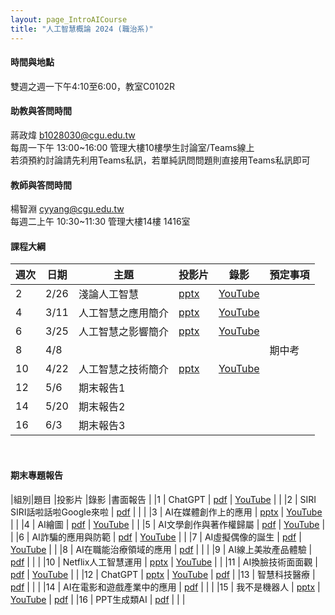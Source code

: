 ```yaml
---
layout: page_IntroAICourse
title: "人工智慧概論 2024 (職治系)"
---
```


<!---
開課序號 60718
學生人數 64人
-->

#### 時間與地點
雙週之週一下午4:10至6:00，教室C0102R<br/>

#### 助教與答問時間
蔣政煒 b1028030@cgu.edu.tw<br/>
每周一下午 13:00~16:00 管理大樓10樓學生討論室/Teams線上<br/>
若須預約討論請先利用Teams私訊，若單純訊問問題則直接用Teams私訊即可<br/>

#### 教師與答問時間
楊智淵 cyyang@cgu.edu.tw <br/>
每週二上午 10:30~11:30 管理大樓14樓 1416室<br/>

#### 課程大綱

|週次|日期         |主題                  |投影片 |錄影     | 預定事項                      |
|--- |---         |---                   |---   |---      |---                           |
|2   |2/26        | 淺論人工智慧          | [pptx](https://www.dropbox.com/scl/fi/2eo25xqvv5m7bk69ogczb/01.pptx?rlkey=8bwm0gdo9alhl0k3b27w9eqhf&dl=0)     | [YouTube](https://youtu.be/rWbkH7hSyiM)        |                              |
|4   |3/11        | 人工智慧之應用簡介    | [pptx](https://www.dropbox.com/scl/fi/gj3jf3xa85q16mo2guzo1/02.pptx?rlkey=au486mdumyf63pkpwu8n005y3&dl=0)     | [YouTube](https://youtu.be/jSqUZUysp30)        |                              |
|6   |3/25        | 人工智慧之影響簡介    | [pptx](https://www.dropbox.com/scl/fi/k0wv1p9q9mfr1ryiyyke9/03.pptx?rlkey=jcz7r4e4h3lyn453yy4l2hubo&dl=0)     | [YouTube](https://youtu.be/vooNGc1a2fM)        |                              |
|8   |4/8         |                      |      |         |  期中考                      |
|10  |4/22        | 人工智慧之技術簡介    | [pptx](https://www.dropbox.com/scl/fi/s2ovl8rfneexk8ruo1ea6/04.pptx?rlkey=y5g01qf1wu7vby1z09vqtv24g&dl=0)     | [YouTube](https://youtu.be/Zr99F9efyDA)        |                              |
|12  |5/6         | 期末報告1             |      |         |                    |
|14  |5/20        | 期末報告2             |      |         |                      |
|16  |6/3         | 期末報告3             |      |         |                     |

<br/>

#### 期末專題報告

|組別|題目                          |投影片      |錄影            |書面報告 |
|1   | ChatGPT                      | [pdf](https://www.dropbox.com/scl/fi/gepm2zd5j2y3c15k0da8p/1-_chatgpt.pdf?rlkey=oiaki54evyq9c4ch4o3na8m2d&dl=0)          | [YouTube](https://youtu.be/-198t44FqWA)           |        |
|2   | SIRI SIRI話啦話啦Google來啦   | [pdf](https://www.dropbox.com/scl/fi/tsz37tb08b0ywne0juflx/2-_SIRI-SIRI-Google.pdf?rlkey=55hlmdo60tkgj7dz4ki6osrqk&dl=0) |            |        |
|3   | AI在媒體創作上的應用          | [pptx](https://www.dropbox.com/scl/fi/4ipkc6i67dkanj6v316vk/3-_AI.pptx?rlkey=wlluhr2qq3s0qyww05gupqaop&dl=0)             | [YouTube](https://youtu.be/86Dlh5k7nIs)           |        |
|4   | AI繪圖                       | [pdf](https://www.dropbox.com/scl/fi/tviiczvv1vl5njgh5q7ac/4-_AI.pdf?rlkey=g91fzav3yj9ldw7vvnvmfrrbo&dl=0)               | [YouTube](https://youtu.be/1jBKM4sFWqg)           |        |
|5   | AI文學創作與著作權歸屬        | [pdf](https://www.dropbox.com/scl/fi/q09ahkykz4tbcsifx1h3o/5-_AI.pdf?rlkey=sa1uri0v2cix25w4le59e925h&dl=0)               | [YouTube](https://youtu.be/iftzDT_hVDU)            |        |
|6   | AI詐騙的應用與防範            | [pdf](https://www.dropbox.com/scl/fi/8porxbgtw5mp36krd0xsq/6-_AI.pdf?rlkey=3h0vkqxynve00gr7mbhumvy4r&dl=0)               | [YouTube](https://youtu.be/EBqKjKVm9GY)            |        |
|7   | AI虛擬偶像的誕生              | [pdf](https://www.dropbox.com/scl/fi/c9u7u5t35m48c6botae3x/7-_AI.pdf?rlkey=9wlfoebhja87wa8i20tnbahgk&dl=0)               | [YouTube](https://youtu.be/cPQw-65LujI)            |        |
|8   | AI在職能治療領域的應用        | [pdf](https://www.dropbox.com/scl/fi/huzqkl6hc0ya504ncc94o/8-_AI.pdf?rlkey=rflxwm5wxac7azkzxo6oqumbo&dl=0)               |             |        |
|9   | AI線上美妝產品體驗            | [pdf](https://www.dropbox.com/scl/fi/t10i6rq23smhgrxc7dwn1/9-_AI.pdf?rlkey=w8870ykjzgninfhm9ep0mj4i3&dl=0)               |             |        |
|10  | Netflix人工智慧運用          | [pptx](https://www.dropbox.com/scl/fi/xjvtlt9mlqlzjkm6oy0h3/10-_Netflix.pptx?rlkey=wecvlh3tusa7caida3s6dp1yh&dl=0)        | [YouTube](https://youtu.be/bmMQQrIMeLA)            |        |
|11  | AI換臉技術面面觀             | [pdf](https://www.dropbox.com/scl/fi/4tiiu14349l93vch4eshr/11-_AI.pdf?rlkey=hwjywmy3onb8kwxa9dz9sthbo&dl=0)               | [YouTube](https://youtu.be/nCW3U3lEPOE)           |        |
|12  | ChatGPT                     | [pptx](https://www.dropbox.com/scl/fi/3foonub5iyjkrhd65dxyh/12-_ChatGPT.pptx?rlkey=zqrlsctuud7dcgfytnkggv0si&dl=0)        | [YouTube](https://youtu.be/MbtF8R5bdWo)            | [pdf](https://www.dropbox.com/scl/fi/0rzd1zsnjjfvz7gskq932/12-_ChatGPT.pdf?rlkey=xb6vmmf55xzt8v026q0rf9z0c&dl=0)       |
|13  | 智慧科技醫療                 | [pdf](https://www.dropbox.com/scl/fi/8zyry770mmxty7lzutjzn/13-_.pdf?rlkey=s5m46pffa0klwzbmg7l30rbr4&dl=0)                 |            |        |
|14  | AI在電影和遊戲產業中的應用    | [pdf](https://www.dropbox.com/scl/fi/xjkcw5k2oyylnf0weu0g0/14-_AI.pdf?rlkey=uaa74o5pmoohsvbdnw9tvgn5z&dl=0)               |            |        |
|15  | 我不是機器人                 | [pptx](https://www.dropbox.com/scl/fi/fy64ly60mndqdy0lub1vh/15-_.pptx?rlkey=kykdp3wx4iqrxmdsvelmrvt0y&dl=0)               | [YouTube](https://youtu.be/XdasMTM6LZQ)           | [pdf](https://www.dropbox.com/scl/fi/cygsi6agf3bl852o7s4kx/15-_.pdf?rlkey=xxpohh8k3rxoz23v9hir03hsx&dl=0)       |
|16  | PPT生成類AI                  | [pdf](https://www.dropbox.com/scl/fi/b8r3n7bq0v84zin2oxzr0/16-_PPT-AI.pdf?rlkey=7okfie2yv3dd9h14yu51swq9y&dl=0)          |            |        |

<br/>
